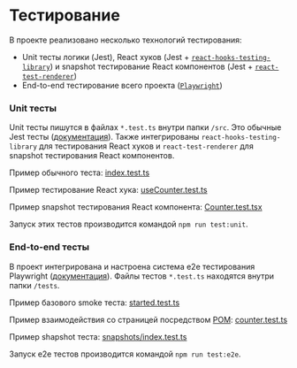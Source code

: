 # Тестирование

В проекте реализовано несколько технологий тестирования:
- Unit тесты логики (Jest), React хуков (Jest + [`react-hooks-testing-library`](https://github.com/testing-library/react-hooks-testing-library)) и snapshot тестирование React компонентов (Jest + [`react-test-renderer`](https://reactjs.org/docs/test-renderer.html))
- End-to-end тестирование всего проекта ([`Playwright`](https://playwright.dev))

### Unit тесты

Unit тесты пишутся в файлах `*.test.ts` внутри папки `/src`. Это обычные Jest тесты ([документация](https://jestjs.io/ru/docs/getting-started)). Также интегрированы `react-hooks-testing-library` для тестирования React хуков и `react-test-renderer` для snapshot тестирования React компонентов.

Пример обычного теста: [index.test.ts](https://github.com/gooditcollective/base/blob/main/src/index.test.ts)

Пример тестирование React хука: [useCounter.test.ts](https://github.com/gooditcollective/base-frontend/blob/main/src/hooks/useCounter.test.ts)

Пример snapshot тестирования React компонента: [Counter.test.tsx](https://github.com/gooditcollective/base-frontend/blob/main/src/components/Counter/Counter.test.tsx)

Запуск этих тестов производится командой `npm run test:unit`.

### End-to-end тесты

В проект интегрирована и настроена система e2e тестирования Playwright ([документация](https://playwright.dev/docs/intro)). Файлы тестов `*.test.ts` находятся внутри папки `/tests`.

Пример базового smoke теста: [started.test.ts](https://github.com/gooditcollective/base-frontend/blob/main/tests/started.test.ts)

Пример взаимодействия со страницей посредством [POM](https://playwright.dev/docs/test-pom): [counter.test.ts](https://github.com/gooditcollective/base-frontend/blob/main/tests/started.test.ts)

Пример shapshot теста: [snapshots/index.test.ts](https://github.com/gooditcollective/base-frontend/blob/main/tests/snapshots/index.test.ts)

Запуск e2e тестов производится командой `npm run test:e2e`.
